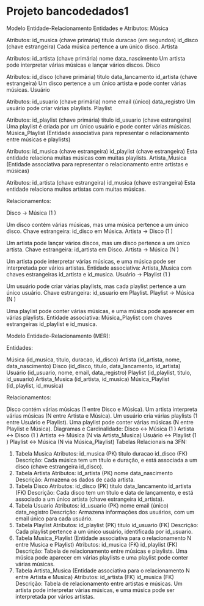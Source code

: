 # Projeto bancodedados1
Modelo Entidade-Relacionamento
Entidades e Atributos:
Música

Atributos:
id_musica (chave primária)
titulo
duracao (em segundos)
id_disco (chave estrangeira)
Cada música pertence a um único disco.
Artista

Atributos:
id_artista (chave primária)
nome
data_nascimento
Um artista pode interpretar várias músicas e lançar vários discos.
Disco

Atributos:
id_disco (chave primária)
titulo
data_lancamento
id_artista (chave estrangeira)
Um disco pertence a um único artista e pode conter várias músicas.
Usuário

Atributos:
id_usuario (chave primária)
nome
email (único)
data_registro
Um usuário pode criar várias playlists.
Playlist

Atributos:
id_playlist (chave primária)
titulo
id_usuario (chave estrangeira)
Uma playlist é criada por um único usuário e pode conter várias músicas.
Música_Playlist (Entidade associativa para representar o relacionamento entre músicas e playlists)

Atributos:
id_musica (chave estrangeira)
id_playlist (chave estrangeira)
Esta entidade relaciona muitas músicas com muitas playlists.
Artista_Musica (Entidade associativa para representar o relacionamento entre artistas e músicas)

Atributos:
id_artista (chave estrangeira)
id_musica (chave estrangeira)
Esta entidade relaciona muitos artistas com muitas músicas.


Relacionamentos:

Disco → Música (1
)

Um disco contém várias músicas, mas uma música pertence a um único disco.
Chave estrangeira: id_disco em Música.
Artista → Disco (1
)

Um artista pode lançar vários discos, mas um disco pertence a um único artista.
Chave estrangeira: id_artista em Disco.
Artista → Música (N
)

Um artista pode interpretar várias músicas, e uma música pode ser interpretada por vários artistas.
Entidade associativa: Artista_Musica com chaves estrangeiras id_artista e id_musica.
Usuário → Playlist (1
)

Um usuário pode criar várias playlists, mas cada playlist pertence a um único usuário.
Chave estrangeira: id_usuario em Playlist.
Playlist → Música (N
)

Uma playlist pode conter várias músicas, e uma música pode aparecer em várias playlists.
Entidade associativa: Música_Playlist com chaves estrangeiras id_playlist e id_musica.

Modelo Entidade-Relacionamento (MER):

Entidades:

Música (id_musica, titulo, duracao, id_disco)
Artista (id_artista, nome, data_nascimento)
Disco (id_disco, titulo, data_lancamento, id_artista)
Usuário (id_usuario, nome, email, data_registro)
Playlist (id_playlist, titulo, id_usuario)
Artista_Musica (id_artista, id_musica)
Música_Playlist (id_playlist, id_musica)

Relacionamentos:

Disco contém várias músicas (1
entre Disco e Música).
Um artista interpreta várias músicas (N
entre Artista e Música).
Um usuário cria várias playlists (1
entre Usuário e Playlist).
Uma playlist pode conter várias músicas (N
entre Playlist e Música).
Diagramas e Cardinalidade:
Disco ↔ Música (1
)
Artista ↔ Disco (1
)
Artista ↔ Música (N
via Artista_Musica)
Usuário ↔ Playlist (1
)
Playlist ↔ Música (N
via Música_Playlist)
Tabelas Relacionais na 3FN:
1. Tabela Musica
Atributos:
id_musica (PK)
titulo
duracao
id_disco (FK)
Descrição:
  Cada música tem um título e duração, e está associada a um disco (chave estrangeira id_disco).
3. Tabela Artista
Atributos:
id_artista (PK)
nome
data_nascimento
Descrição:
  Armazena os dados de cada artista.
4. Tabela Disco
Atributos:
id_disco (PK)
titulo
data_lancamento
id_artista (FK)
Descrição: Cada disco tem um título e data de lançamento, e está associado a um único artista (chave estrangeira id_artista).
5. Tabela Usuario
Atributos:
id_usuario (PK)
nome
email (único)
data_registro
Descrição: Armazena informações dos usuários, com um email único para cada usuário.
6. Tabela Playlist
Atributos:
id_playlist (PK)
titulo
id_usuario (FK)
Descrição: Cada playlist pertence a um único usuário, identificada por id_usuario.
7. Tabela Musica_Playlist (Entidade associativa para o relacionamento N
entre Musica e Playlist)
Atributos:
id_musica (FK)
id_playlist (FK)
Descrição:
  Tabela de relacionamento entre músicas e playlists. Uma música pode aparecer em várias playlists e uma playlist pode conter várias músicas.
9. Tabela Artista_Musica (Entidade associativa para o relacionamento N
entre Artista e Musica)
Atributos:
id_artista (FK)
id_musica (FK)
Descrição:
 Tabela de relacionamento entre artistas e músicas. Um artista pode interpretar várias músicas, e uma música pode ser interpretada por vários artistas.
